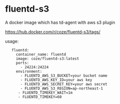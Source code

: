 # fluentd-s3
A docker image which has td-agent with aws s3 plugin

https://hub.docker.com/r/coze/fluentd-s3/tags/

usage:

```
   fluentd:
     container_name: fluentd
     image: coze/fluentd-s3:latest
     ports:
       - 24224:24224
     environment:
       - FLUENTD_AWS_S3_BUCKET=your bucket name
       - FLUENTD_AWS_KEY_ID=your aws key
       - FLUENTD_AWS_SECRET_KEY=your aws secret
       - FLUENTD_AWS_S3_REGION=ap-northeast-1
      - FLUENTD_TIMEKEY_WAIT=1m
      - FLUENTD_TIMEKEY=60

```
